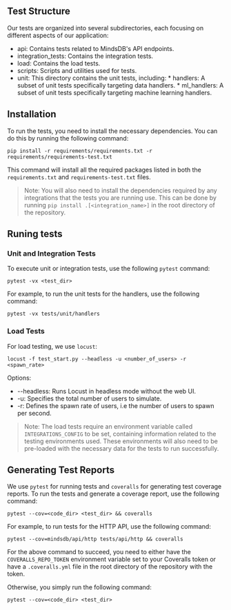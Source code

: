 ## Test Structure

Our tests are organized into several subdirectories, each focusing on different aspects of our application:

* api: Contains tests related to MindsDB's API endpoints.
* integration_tests: Contains the integration tests.
* load: Contains the load tests.
* scripts: Scripts and utilities used for tests.
* unit: This directory contains the unit tests, including:
        * handlers: A subset of unit tests specifically targeting data handlers.
        * ml_handlers: A subset of unit tests specifically targeting machine learning handlers.

## Installation

To run the tests, you need to install the necessary dependencies. You can do this by running the following command:

```
pip install -r requirements/requirements.txt -r requirements/requirements-test.txt
```

This command will install all the required packages listed in both the `requirements.txt` and `requirements-test.txt` files.

> Note: You will also need to install the dependencies required by any integrations that the tests you are running use. This can be done by running `pip install .[<integration_name>]` in the root directory of the repository.


## Runing tests

### Unit and Integration Tests

To execute unit or integration tests, use the following `pytest` command:


```
pytest -vx <test_dir>
```

For example, to run the unit tests for the handlers, use the following command:

```
pytest -vx tests/unit/handlers
```

### Load Tests

For load testing, we use `locust`:
```
locust -f test_start.py --headless -u <number_of_users> -r <spawn_rate>
```
Options:

 *   --headless: Runs Locust in headless mode without the web UI.
 *   -u: Specifies the total number of users to simulate.
 *   -r: Defines the spawn rate of users, i.e the number of users to spawn per second.

 > Note: The load tests require an environment variable called `INTEGRATIONS_CONFIG` to be set, containing information related to the testing environments used. These environments will also need to be pre-loaded with the necessary data for the tests to run successfully.

## Generating Test Reports

We use `pytest` for running tests and `coveralls` for generating test coverage reports. To run the tests and generate a coverage report, use the following command:

```
pytest --cov=<code_dir> <test_dir> && coveralls
```

For example, to run tests for the HTTP API, use the following command:

```
pytest --cov=mindsdb/api/http tests/api/http && coveralls
```

For the above command to succeed, you need to either have the `COVERALLS_REPO_TOKEN` environment variable set to your Coveralls token or have a `.coveralls.yml` file in the root directory of the repository with the token.

Otherwise, you simply run the following command:

```
pytest --cov=<code_dir> <test_dir>
```
